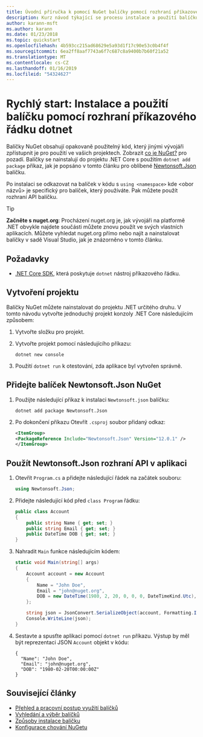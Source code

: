 ```yaml
---
title: Úvodní příručka k pomocí NuGet balíčky pomocí rozhraní příkazového řádku dotnet
description: Kurz návod týkající se procesu instalace a použití balíčku NuGet v projektu .NET Core.
author: karann-msft
ms.author: karann
ms.date: 01/23/2018
ms.topic: quickstart
ms.openlocfilehash: 4b593cc215ad68629e5a93d1f17c90e53c0b4f4f
ms.sourcegitcommit: 6ea2ff8aaf7743a6f7c687c8a9400b7b60f21a52
ms.translationtype: MT
ms.contentlocale: cs-CZ
ms.lasthandoff: 01/16/2019
ms.locfileid: "54324627"
---
```

# <a name="quickstart-install-and-use-a-package-using-the-dotnet-cli"></a>Rychlý start: Instalace a použití balíčku pomocí rozhraní příkazového řádku dotnet

Balíčky NuGet obsahují opakovaně použitelný kód, který jinými vývojáři zpřístupnit je pro použití ve vašich projektech. Zobrazit [co je NuGet?](../What-is-NuGet.md) pro pozadí. Balíčky se nainstalují do projektu .NET Core s použitím `dotnet add package` příkaz, jak je popsáno v tomto článku pro oblíbené [Newtonsoft.Json](https://www.nuget.org/packages/Newtonsoft.Json/) balíčku.

Po instalaci se odkazovat na balíček v kódu s `using <namespace>` kde \<obor názvů\> je specifický pro balíček, který používáte. Pak můžete použít rozhraní API balíčku.

> [!Tip]
> **Začněte s nuget.org**: Procházení nuget.org je, jak vývojáři na platformě .NET obvykle najdete součásti můžete znovu použít ve svých vlastních aplikacích. Můžete vyhledat nuget.org přímo nebo najít a nainstalovat balíčky v sadě Visual Studio, jak je znázorněno v tomto článku.

## <a name="prerequisites"></a>Požadavky

- [.NET Core SDK](https://www.microsoft.com/net/download/), která poskytuje `dotnet` nástroj příkazového řádku.

## <a name="create-a-project"></a>Vytvoření projektu

Balíčky NuGet můžete nainstalovat do projektu .NET určitého druhu. V tomto návodu vytvořte jednoduchý projekt konzoly .NET Core následujícím způsobem:

1. Vytvořte složku pro projekt.

1. Vytvořte projekt pomocí následujícího příkazu:

    ```cli
    dotnet new console
    ```

1. Použití `dotnet run` k otestování, zda aplikace byl vytvořen správně.

## <a name="add-the-newtonsoftjson-nuget-package"></a>Přidejte balíček Newtonsoft.Json NuGet

1. Použijte následující příkaz k instalaci `Newtonsoft.json` balíčku:

    ```cli
    dotnet add package Newtonsoft.Json
    ```

2. Po dokončení příkazu Otevřít `.csproj` soubor přidaný odkaz:

    ```xml
   <ItemGroup>
    <PackageReference Include="Newtonsoft.Json" Version="12.0.1" />
   </ItemGroup>
    ```

## <a name="use-the-newtonsoftjson-api-in-the-app"></a>Použít Newtonsoft.Json rozhraní API v aplikaci

1. Otevřít `Program.cs` a přidejte následující řádek na začátek souboru:

    ```cs
    using Newtonsoft.Json;
    ```

1. Přidejte následující kód před `class Program` řádku:

    ```cs
    public class Account
    {
        public string Name { get; set; }
        public string Email { get; set; }
        public DateTime DOB { get; set; }
    }
    ```

1. Nahradit `Main` funkce následujícím kódem:

    ```cs
    static void Main(string[] args)
    {
        Account account = new Account
        {
            Name = "John Doe",
            Email = "john@nuget.org",
            DOB = new DateTime(1980, 2, 20, 0, 0, 0, DateTimeKind.Utc),
        };

        string json = JsonConvert.SerializeObject(account, Formatting.Indented);
        Console.WriteLine(json);
    }
    ```

1. Sestavte a spusťte aplikaci pomocí `dotnet run` příkazu. Výstup by měl být reprezentaci JSON `Account` objekt v kódu:

    ```output
    {
      "Name": "John Doe",
      "Email": "john@nuget.org",
      "DOB": "1980-02-20T00:00:00Z"
    }
    ```

## <a name="related-articles"></a>Související články

- [Přehled a pracovní postup využití balíčků](../consume-packages/overview-and-workflow.md)
- [Vyhledání a výběr balíčků](../consume-packages/finding-and-choosing-packages.md)
- [Způsoby instalace balíčku](../consume-packages/ways-to-install-a-package.md)
- [Konfigurace chování NuGetu](../consume-packages/configuring-nuget-behavior.md)
